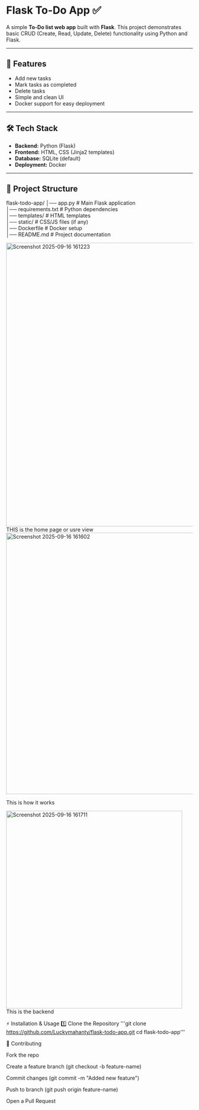 # Flask To-Do App ✅  

A simple **To-Do list web app** built with **Flask**. This project demonstrates basic CRUD (Create, Read, Update, Delete) functionality using Python and Flask.  

---

## 🚀 Features  
- Add new tasks  
- Mark tasks as completed  
- Delete tasks  
- Simple and clean UI  
- Docker support for easy deployment  

---

## 🛠️ Tech Stack  
- **Backend:** Python (Flask)  
- **Frontend:** HTML, CSS (Jinja2 templates)  
- **Database:** SQLite (default)  
- **Deployment:** Docker  

---

## 📂 Project Structure  

flask-todo-app/
│── app.py              # Main Flask application  
│── requirements.txt    # Python dependencies  
│── templates/          # HTML templates  
│── static/             # CSS/JS files (if any)  
│── Dockerfile          # Docker setup  
│── README.md           # Project documentation  



<img width="1218" height="765" alt="Screenshot 2025-09-16 161223" src="https://github.com/user-attachments/assets/81cff262-024e-410b-b2b8-b9e52b5bbfa6" />
THIS is the home page or usre view 


<img width="581" height="705" alt="Screenshot 2025-09-16 161602" src="https://github.com/user-attachments/assets/492d14d2-ef47-4c6c-8e7c-f6f3141c5b4c" />

This is how it works 

<img width="475" height="533" alt="Screenshot 2025-09-16 161711" src="https://github.com/user-attachments/assets/b7e05e8c-70dd-4fc4-8ba3-675d2f72f164" />
This is the backend






⚡ Installation & Usage
1️⃣ Clone the Repository
'''git clone https://github.com/Luckymahanty/flask-todo-app.git
cd flask-todo-app'''




🤝 Contributing

Fork the repo

Create a feature branch (git checkout -b feature-name)

Commit changes (git commit -m "Added new feature")

Push to branch (git push origin feature-name)

Open a Pull Request



